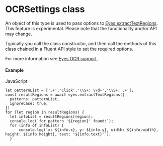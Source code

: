 # OCRSettings class
An object of this type is used to pass options to [Eyes.extractTextRegions](./eyes#extracttextregions-method).
This feature is experimental. Please note that the functionality and/or API may change.

Typically you call the class constructor, and then call the methods of this class chained in a Fluent API style to set the required options.

For more information see [Eyes OCR support](https://applitools.com/docs/features/ocr.html) .
        
 ####  Example 
JavaScript

    let patternList = ['.+','Click','\\S+: \\d+','\\S+: .+'];
    const resultRegions = await eyes.extractTextRegions({
      patterns: patternList,
      ignoreCase: true,
    })
    for (let region in resultRegions) {
      let infoList = resultRegions[region];
      console.log(`for pattern '${region}' found:`);
      for (info of infoList) {
          console.log(`x: ${info.x}, y: ${info.y}, width: ${info.width}, height: ${info.height}, text: '${info.text}'`);
      }